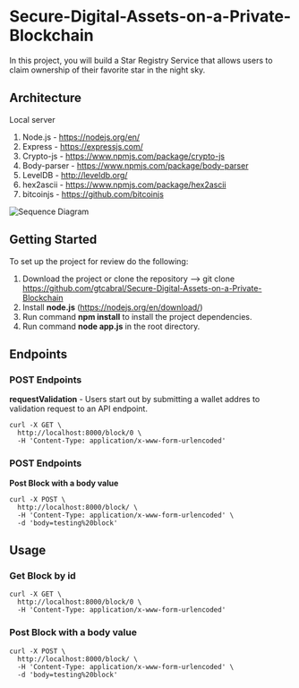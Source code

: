 # Secure-Digital-Assets-on-a-Private-Blockchain
In this project, you will build a Star Registry Service that allows users to claim ownership of their favorite star in the night sky.

## Architecture
Local server

1. Node.js - https://nodejs.org/en/
2. Express - https://expressjs.com/
3. Crypto-js - https://www.npmjs.com/package/crypto-js
4. Body-parser - https://www.npmjs.com/package/body-parser
5. LevelDB - http://leveldb.org/
6. hex2ascii - https://www.npmjs.com/package/hex2ascii
7. bitcoinjs - https://github.com/bitcoinjs

![Sequence Diagram](https://drive.google.com/file/d/1fP7izME30WvWLhdz7v2-l-qgWOBq-ls4/view?usp=sharing)

## Getting Started

To set up the project for review do the following:
1. Download the project or clone the repository --> git clone https://github.com/gtcabral/Secure-Digital-Assets-on-a-Private-Blockchain
2. Install __node.js__ (https://nodejs.org/en/download/)
3. Run command __npm install__ to install the project dependencies.
4. Run command __node app.js__ in the root directory.

## Endpoints

### POST Endpoints
__requestValidation__ - Users start out by submitting a wallet addres to validation request to an API endpoint. 

```
curl -X GET \
  http://localhost:8000/block/0 \
  -H 'Content-Type: application/x-www-form-urlencoded'
```

### POST Endpoints
__Post Block with a body value__
```
curl -X POST \
  http://localhost:8000/block/ \
  -H 'Content-Type: application/x-www-form-urlencoded' \
  -d 'body=testing%20block'
```
## Usage

### Get Block by id
```
curl -X GET \
  http://localhost:8000/block/0 \
  -H 'Content-Type: application/x-www-form-urlencoded'
```
### Post Block with a body value
```
curl -X POST \
  http://localhost:8000/block/ \
  -H 'Content-Type: application/x-www-form-urlencoded' \
  -d 'body=testing%20block'
```
